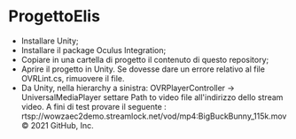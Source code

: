 # ProgettoElis
- Installare Unity;
- Installare il package Oculus Integration;
- Copiare in una cartella di progetto il contenuto di questo repository;
- Aprire il progetto in Unity. Se dovesse dare un errore relativo al file OVRLint.cs, rimuovere il file.
- Da Unity, nella hierarchy a sinistra: OVRPlayerController -> UniversalMediaPlayer settare Path to video file all'indirizzo dello stream video.
A fini di test provare il seguente : rtsp://wowzaec2demo.streamlock.net/vod/mp4:BigBuckBunny_115k.mov
© 2021 GitHub, Inc.
